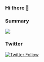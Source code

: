 ### Hi there 👋

### Summary

<div><a href="https://github.com/anuraghazra/github-readme-stats">
  <img src="https://github-readme-stats.vercel.app/api?username=one1color&count_private=true&show_icons=true&theme=gradiant" />
</a></div>


### Twitter

[![Twitter Follow](https://img.shields.io/twitter/follow/color1one.svg?style=social)](https://twitter.com/color1one)

<!--
**one1color/one1color** is a ✨ _special_ ✨ repository because its `README.md` (this file) appears on your GitHub profile.

Here are some ideas to get you started:

- 🔭 I’m currently working on ...
- 🌱 I’m currently learning ...
- 👯 I’m looking to collaborate on ...
- 🤔 I’m looking for help with ...
- 💬 Ask me about ...
- 📫 How to reach me: ...
- 😄 Pronouns: ...
- ⚡ Fun fact: ...
-->
